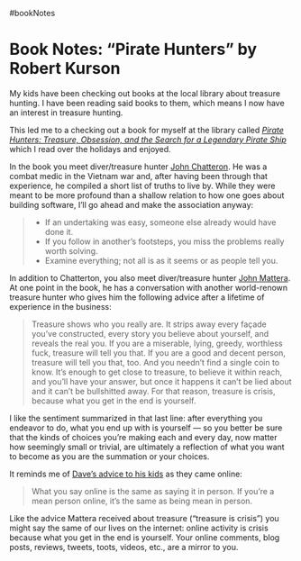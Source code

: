 #bookNotes

# Book Notes: “Pirate Hunters” by Robert Kurson

My kids have been checking out books at the local library about treasure hunting. I have been reading said books to them, which means I now have an interest in treasure hunting.

This led me to a checking out a book for myself at the library called [_Pirate Hunters: Treasure, Obsession, and the Search for a Legendary Pirate Ship_](https://en.wikipedia.org/wiki/Pirate_Hunters) which I read over the holidays and enjoyed.

In the book you meet diver/treasure hunter [John Chatteron](https://en.wikipedia.org/wiki/John_Chatterton). He was a combat medic in the Vietnam war and, after having been through that experience, he compiled a short list of truths to live by. While they were meant to be more profound than a shallow relation to how one goes about building software, I’ll go ahead and make the association anyway:

> - If an undertaking was easy, someone else already would have done it.
> - If you follow in another’s footsteps, you miss the problems really worth solving.
> - Examine everything; not all is as it seems or as people tell you.

In addition to Chatterton, you also meet diver/treasure hunter [John Mattera](https://en.wikipedia.org/wiki/John_Mattera). At one point in the book, he has a conversation with another world-renown treasure hunter who gives him the following advice after a lifetime of experience in the business:

> Treasure shows who you really are. It strips away every façade you’ve constructed, every story you believe about yourself, and reveals the real you. If you are a miserable, lying, greedy, worthless fuck, treasure will tell you that. If you are a good and decent person, treasure will tell you that, too. And you needn’t find a single coin to know. It’s enough to get close to treasure, to believe it within reach, and you’ll have your answer, but once it happens it can’t be lied about and it can’t be bullshitted away. For that reason, treasure is crisis, because what you get in the end is yourself.

I like the sentiment summarized in that last line: after everything you endeavor to do, what you end up with is yourself — so you better be sure that the kinds of choices you’re making each and every day, now matter how seemingly small or trivial, are ultimately a reflection of what you want to become as you are the summation or your choices.

It reminds me of [Dave’s advice to his kids](https://daverupert.com/2022/07/the-kids-are-online/) as they came online: 

> What you say online is the same as saying it in person. If you’re a mean person online, it’s the same as being mean in person.

Like the advice Mattera received about treasure (“treasure is crisis”) you might say the same of our lives on the internet: online activity is crisis because what you get in the end is yourself. Your online comments, blog posts, reviews, tweets, toots, videos, etc., are a mirror to you.